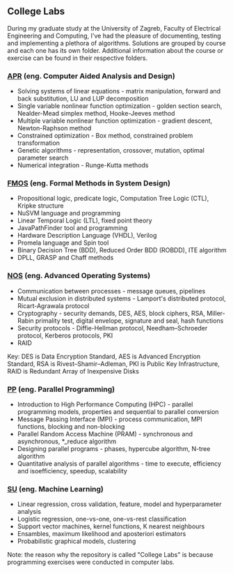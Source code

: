 ## College Labs

During my graduate study at the University of Zagreb, Faculty of Electrical Engineering and Computing,
I've had the pleasure of documenting, testing and implementing a plethora of algorithms. Solutions are grouped
by course and each one has its own folder. Additional information about the course or exercise can be found in
their respective folders.

### [APR](http://www.fer.unizg.hr/en/course/apr) (eng. Computer Aided Analysis and Design)

* Solving systems of linear equations - matrix manipulation, forward and back substitution, LU and LUP decomposition
* Single variable nonlinear function optimization - golden section search, Nealder-Mead simplex method, Hooke-Jeeves method
* Multiple variable nonlinear function optimization - gradient descent, Newton-Raphson method
* Constrained optimization - Box method, constrained problem transformation
* Genetic algorithms - representation, crossover, mutation, optimal parameter search
* Numerical integration - Runge-Kutta methods

### [FMOS](http://www.fer.unizg.hr/en/course/fmisd) (eng. Formal Methods in System Design)

* Propositional logic, predicate logic, Computation Tree Logic (CTL), Kripke structure
* NuSVM language and programming
* Linear Temporal Logic (LTL), fixed point theory
* JavaPathFinder tool and programming
* Hardware Description Language (VHDL), Verilog
* Promela language and Spin tool
* Binary Decision Tree (BDD), Reduced Order BDD (ROBDD), ITE algorithm
* DPLL, GRASP and Chaff methods

### [NOS](http://www.fer.unizg.hr/en/course/aos) (eng. Advanced Operating Systems)

* Communication between processes - message queues, pipelines
* Mutual exclusion in distributed systems - Lamport's distributed protocol, Ricart-Agrawala protocol
* Cryptography - security demands, DES, AES, block ciphers, RSA, Miller-Rabin primality test, digital envelope, signature and seal, hash functions
* Security protocols - Diffie-Hellman protocol, Needham–Schroeder protocol, Kerberos protocols, PKI
* RAID

Key: DES is Data Encryption Standard, AES is Advanced Encryption Standard, RSA is Rivest–Shamir–Adleman, PKI is Public Key Infrastructure, RAID is Redundant Array of Inexpensive Disks

### [PP](http://www.fer.unizg.hr/en/course/parpro) (eng. Parallel Programming)

* Introduction to High Performance Computing (HPC) - parallel programming models, properties and sequential to parallel conversion
* Message Passing Interface (MPI) - process communication, MPI functions, blocking and non-blocking
* Parallel Random Access Machine (PRAM) - synchronous and asynchronous, *_reduce algorithm
* Designing parallel programs - phases, hypercube algorithm, N-tree algorithm
* Quantitative analysis of parallel algorithms - time to execute, efficiency and isoefficiency, speedup, scalability

### [SU](http://www.fer.unizg.hr/en/course/su) (eng. Machine Learning)

* Linear regression, cross validation, feature, model and hyperparameter analysis
* Logistic regression, one-vs-one, one-vs-rest classification
* Support vector machines, kernel functions, K nearest neighbours
* Ensambles, maximum likelihood and aposteriori estimators
* Probabilistic graphical models, clustering



Note: the reason why the repository is called "College Labs" is because programming exercises were conducted in
computer labs.